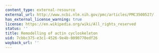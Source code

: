 ```yaml
---
content_type: external-resource
external_url: http://www.ncbi.nlm.nih.gov/pmc/articles/PMC3500527/
has_external_license_warning: true
license: https://en.wikipedia.org/wiki/All_rights_reserved
status: ''
title: Remodelling of actin cycloskeleton
uid: 7cbbc375-e3c1-4526-9e4b-0090770edf26
wayback_url: ''
---
```

